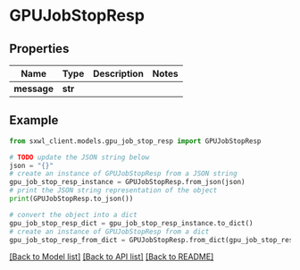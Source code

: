 # GPUJobStopResp


## Properties

Name | Type | Description | Notes
------------ | ------------- | ------------- | -------------
**message** | **str** |  | 

## Example

```python
from sxwl_client.models.gpu_job_stop_resp import GPUJobStopResp

# TODO update the JSON string below
json = "{}"
# create an instance of GPUJobStopResp from a JSON string
gpu_job_stop_resp_instance = GPUJobStopResp.from_json(json)
# print the JSON string representation of the object
print(GPUJobStopResp.to_json())

# convert the object into a dict
gpu_job_stop_resp_dict = gpu_job_stop_resp_instance.to_dict()
# create an instance of GPUJobStopResp from a dict
gpu_job_stop_resp_from_dict = GPUJobStopResp.from_dict(gpu_job_stop_resp_dict)
```
[[Back to Model list]](../README.md#documentation-for-models) [[Back to API list]](../README.md#documentation-for-api-endpoints) [[Back to README]](../README.md)


